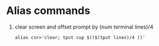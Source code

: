 # Alias commands

1. clear screen and offset prompt by (num terminal lines)/4
   ```
   alias csr='clear; tput cup $(($(tput lines)/4 ))'
   ```

